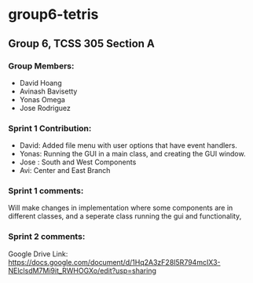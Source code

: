 # group6-tetris

## Group 6, TCSS 305 Section A

### Group Members:

- David Hoang
- Avinash Bavisetty
- Yonas Omega
- Jose Rodriguez

### Sprint 1 Contribution:

- David: Added file menu with user options that have event handlers.
- Yonas: Running the GUI in a main class, and creating the GUI window.
- Jose : South and West Components
- Avi: Center and East Branch


### Sprint 1 comments:
Will make changes in implementation where some components are in different classes, and a seperate class running the gui and functionality,

### Sprint 2 comments:
Google Drive Link: 
https://docs.google.com/document/d/1Hq2A3zF28I5R794mcIX3-NElclsdM7Mi9it_RWHOGXo/edit?usp=sharing
